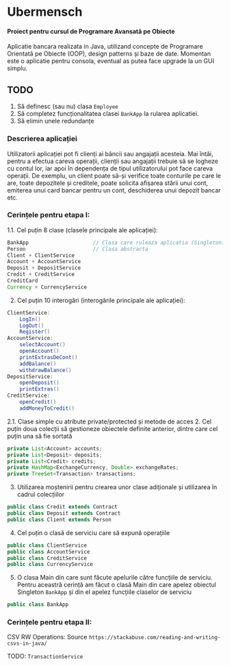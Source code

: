 # Ubermensch
#### Proiect pentru cursul de Programare Avansată pe Obiecte
Aplicatie bancara realizata in Java, utilizand concepte de Programare Orientată pe Obiecte (OOP), design patterns și baze de date. Momentan este o aplicatie pentru consola, eventual as putea face upgrade la un GUI simplu.  

## TODO
1. Să definesc (sau nu) clasa ```Employee```
2. Să completez funcționalitatea clasei ```BankApp``` la rularea aplicatiei.
3. Să elimin unele redundanțe
   
### Descrierea aplicației
Utilizatorii aplicației pot fi clienți ai băncii sau angajații acesteia. Mai întâi, pentru a efectua
careva operații, clienții sau angajații trebuie să se logheze cu contul lor, iar apoi în dependența
de tipul utilizatorului pot face careva operații. De exemplu, un client poate să-și verifice
toate conturile pe care le are, toate depozitele și creditele, poate solicita afișarea
stării unui cont, emiterea unui card bancar pentru un cont, deschiderea unui depozit bancar etc.

### Cerințele pentru etapa I:
1.1. Cel puțin 8 clase (clasele principale ale aplicației):
```java
BankApp                     // Clasa care ruleaza aplicatia (Singleton)
Person                      // Clasa abstracta
Client + ClientService
Account + AccountService
Deposit + DepositService
Credit + CreditService
CreditCard
Currency + CurrencyService
```
2. Cel puțin 10 interogări (interogările principale ale aplicației):
```java
ClientService:
    LogIn()
    LogOut()
    Register()
AccountService:
    selectAccount()
    openAccount()
    printExtrasDeCont()
    addBalance()
    withdrawBalance()
DepositService:
    openDeposit()
    printExtras()
CreditService:
    openCredit()
    addMoneyToCredit()
```
2.1. Clase simple cu atribute private/protected și metode de acces
  2. Cel puțin doua colecții să gestioneze obiectele definite anterior, dintre care cel puțin una să fie sortată
```java
private List<Account> accounts;
private List<Deposit> deposits;
private List<Credit> credits;
private HashMap<ExchangeCurrency, Double> exchangeRates;
private TreeSet<Transaction> transactions;
```
  3. Utilizarea moștenirii pentru crearea unor clase adiționale și utilizarea în cadrul colecțiilor
```java
public class Credit extends Contract
public class Deposit extends Contract
public class Client extends Person
```
  4. Cel puțin o clasă de serviciu care să expună operațiile
```java
public class ClientService
public class AccountService
public class CreditService
public class CurrencyService
```
  5. O clasa Main din care sunt făcute apelurile către funcțiile de serviciu. Pentru aceastră cerință am făcut o clasă 
     Main din care apelez obiectul Singleton ```BankApp``` și din el apelez funcțiile claselor 
     de serviciu
```java
public class BankApp
```

### Cerințele pentru etapa II:

CSV RW Operations: Source `https://stackabuse.com/reading-and-writing-csvs-in-java/`

TODO: `TransactionService`